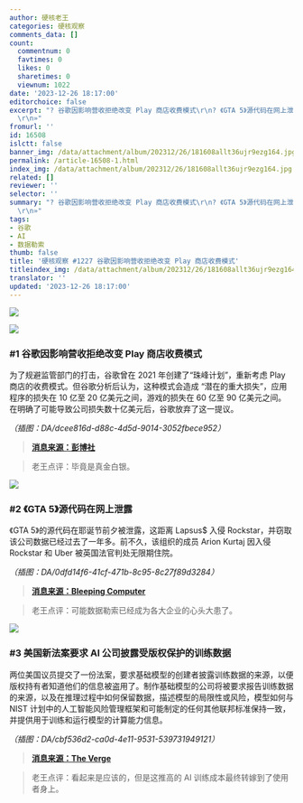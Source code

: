 ```yaml
---
author: 硬核老王
categories: 硬核观察
comments_data: []
count:
  commentnum: 0
  favtimes: 0
  likes: 0
  sharetimes: 0
  viewnum: 1022
date: '2023-12-26 18:17:00'
editorchoice: false
excerpt: "? 谷歌因影响营收拒绝改变 Play 商店收费模式\r\n? 《GTA 5》源代码在网上泄露\r\n? 美国新法案要求 AI 公司披露受版权保护的训练数据\r\n»
  \r\n»"
fromurl: ''
id: 16508
islctt: false
banner_img: /data/attachment/album/202312/26/181608allt36ujr9ezg164.jpg
permalink: /article-16508-1.html
index_img: /data/attachment/album/202312/26/181608allt36ujr9ezg164.jpg
related: []
reviewer: ''
selector: ''
summary: "? 谷歌因影响营收拒绝改变 Play 商店收费模式\r\n? 《GTA 5》源代码在网上泄露\r\n? 美国新法案要求 AI 公司披露受版权保护的训练数据\r\n»
  \r\n»"
tags:
- 谷歌
- AI
- 数据勒索
thumb: false
title: '硬核观察 #1227 谷歌因影响营收拒绝改变 Play 商店收费模式'
titleindex_img: /data/attachment/album/202312/26/181608allt36ujr9ezg164.jpg
translator: ''
updated: '2023-12-26 18:17:00'
---
```


![](/data/attachment/album/202312/26/181608allt36ujr9ezg164.jpg)


![](/data/attachment/album/202312/26/181621ifjfoftvv8mpcaoa.png)


### #1 谷歌因影响营收拒绝改变 Play 商店收费模式


为了规避监管部门的打击，谷歌曾在 2021 年创建了“珠峰计划”，重新考虑 Play 商店的收费模式。但谷歌分析后认为，这种模式会造成 “潜在的重大损失”，应用程序的损失在 10 亿至 20 亿美元之间，游戏的损失在 60 亿至 90 亿美元之间。在明确了可能导致公司损失数十亿美元后，谷歌放弃了这一提议。


*（插图：DA/dcee816d-d88c-4d5d-9014-3052fbece952）*



> 
> **[消息来源：彭博社](https://www.bloomberg.com/news/articles/2023-12-22/google-rejected-play-store-fee-changes-for-hit-on-sales-eindex_img-lawsuit-shows)**
> 
> 
> 



> 
> 老王点评：毕竟是真金白银。
> 
> 
> 


![](/data/attachment/album/202312/26/181639yiztmut2texmdhuo.png)


### #2 《GTA 5》源代码在网上泄露


《GTA 5》的源代码在耶诞节前夕被泄露，这距离 Lapsus$ 入侵 Rockstar，并窃取该公司数据已经过去了一年多。前不久，该组织的成员 Arion Kurtaj 因入侵 Rockstar 和 Uber 被英国法官判处无限期住院。


*（插图：DA/0dfd14f6-41cf-471b-8c95-8c27f89d3284）*



> 
> **[消息来源：Bleeping Computer](https://www.bleepingcomputer.com/news/security/gta-5-source-code-reportedly-leaked-online-a-year-after-rockstar-hack/)**
> 
> 
> 



> 
> 老王点评：可能数据勒索已经成为各大企业的心头大患了。
> 
> 
> 


![](/data/attachment/album/202312/26/181650fz8b0kb02ghg1d2i.png)


### #3 美国新法案要求 AI 公司披露受版权保护的训练数据


两位美国议员提交了一份法案，要求基础模型的创建者披露训练数据的来源，以便版权持有者知道他们的信息被盗用了。制作基础模型的公司将被要求报告训练数据的来源，以及在推理过程中如何保留数据，描述模型的局限性或风险，模型如何与 NIST 计划中的人工智能风险管理框架和可能制定的任何其他联邦标准保持一致，并提供用于训练和运行模型的计算能力信息。


*（插图：DA/cbf536d2-ca0d-4e11-9531-539731949121）*



> 
> **[消息来源：The Verge](https://www.theverge.com/2023/12/22/24012757/ai-foundation-model-transparency-act-bill-copyright-regulation)**
> 
> 
> 



> 
> 老王点评：看起来是应该的，但是这推高的 AI 训练成本最终转嫁到了使用者身上。
> 
> 
>